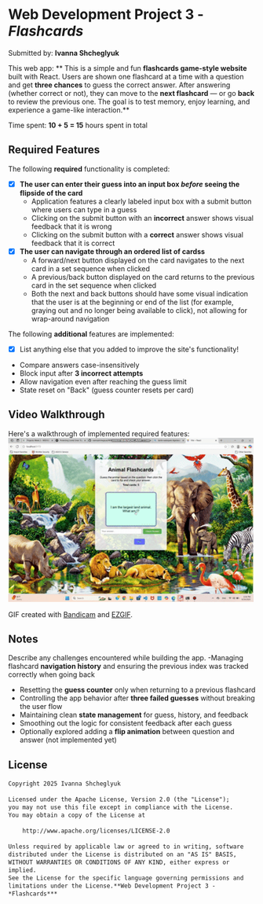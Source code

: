 # Web Development Project 3 - *Flashcards*

Submitted by: **Ivanna Shcheglyuk**

This web app: **
This is a simple and fun **flashcards game-style website** built with React. Users are shown one flashcard at a time with a question and get **three chances** to guess the correct answer. After answering (whether correct or not), they can move to the **next flashcard** — or go **back** to review the previous one. The goal is to test memory, enjoy learning, and experience a game-like interaction.**

Time spent: **10 + 5 = 15** hours spent in total

## Required Features

The following **required** functionality is completed:

- [x] **The user can enter their guess into an input box *before* seeing the flipside of the card**
  - Application features a clearly labeled input box with a submit button where users can type in a guess
  - Clicking on the submit button with an **incorrect** answer shows visual feedback that it is wrong 
  - Clicking on the submit button with a **correct** answer shows visual feedback that it is correct
- [x] **The user can navigate through an ordered list of cardss**
  - A forward/next button displayed on the card navigates to the next card in a set sequence when clicked
  - A previous/back button displayed on the card returns to the previous card in the set sequence when clicked
  - Both the next and back buttons should have some visual indication that the user is at the beginning or end of the list (for example, graying out and no longer being available to click), not allowing for wrap-around navigation

The following **additional** features are implemented:

* [x] List anything else that you added to improve the site's functionality!
- Compare answers case-insensitively  
- Block input after **3 incorrect attempts**  
- Allow navigation even after reaching the guess limit  
- State reset on "Back" (guess counter resets per card) 

## Video Walkthrough

 Here's a walkthrough of implemented required features:
<img src="https://github.com/ivannashcheglyuk/Flashcards/blob/main/project2.gif?raw=true" alt="Project 2 Demo GIF" width="500">

GIF created with [Bandicam](https://www.bandicam.com/) and [EZGIF](https://ezgif.com/).


## Notes

Describe any challenges encountered while building the app.
 -Managing flashcard **navigation history** and ensuring the previous index was tracked correctly when  going back  
- Resetting the **guess counter** only when returning to a previous flashcard  
- Controlling the app behavior after **three failed guesses** without breaking the user flow  
- Maintaining clean **state management** for guess, history, and feedback  
- Smoothing out the logic for consistent feedback after each guess  
- Optionally explored adding a **flip animation** between question and answer (not implemented yet)

## License

    Copyright 2025 Ivanna Shcheglyuk

    Licensed under the Apache License, Version 2.0 (the "License");
    you may not use this file except in compliance with the License.
    You may obtain a copy of the License at

        http://www.apache.org/licenses/LICENSE-2.0

    Unless required by applicable law or agreed to in writing, software
    distributed under the License is distributed on an "AS IS" BASIS,
    WITHOUT WARRANTIES OR CONDITIONS OF ANY KIND, either express or implied.
    See the License for the specific language governing permissions and
    limitations under the License.**Web Development Project 3 - *Flashcards***


